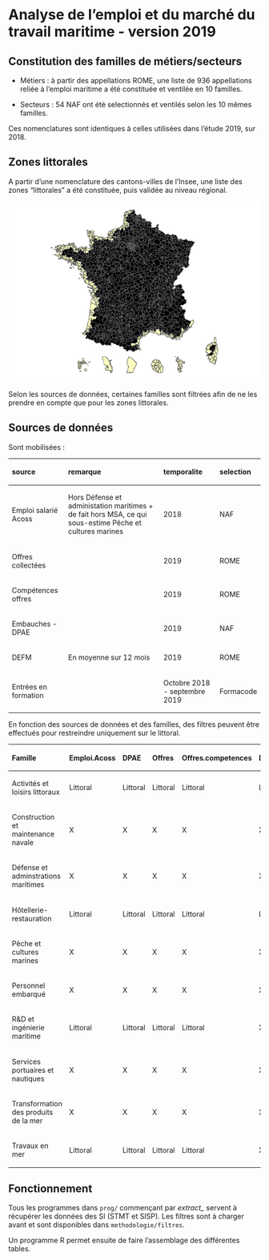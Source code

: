 
# Analyse de l’emploi et du marché du travail maritime - version 2019

## Constitution des familles de métiers/secteurs

  - Métiers : à partir des appellations ROME, une liste de 936
    appellations reliée à l’emploi maritime a été constituée et ventilée
    en 10 familles.

  - Secteurs : 54 NAF ont été selectionnés et ventilés selon les 10
    mêmes familles.

Ces nomenclatures sont identiques à celles utilisées dans l’étude 2019,
sur 2018.

## Zones littorales

A partir d’une nomenclature des cantons-villes de l’Insee, une liste des
zones “littorales” a été constituée, puis validée au niveau régional.

![](README_files/figure-gfm/map_littoral-1.png)<!-- -->

Selon les sources de données, certaines familles sont filtrées afin de
ne les prendre en compte que pour les zones littorales.

## Sources de données

Sont mobilisées :

<table>

<thead>

<tr>

<th style="text-align:left;">

source

</th>

<th style="text-align:left;">

remarque

</th>

<th style="text-align:left;">

temporalite

</th>

<th style="text-align:left;">

selection

</th>

</tr>

</thead>

<tbody>

<tr>

<td style="text-align:left;">

Emploi salarié Acoss

</td>

<td style="text-align:left;">

Hors Défense et administation maritimes + de fait hors MSA, ce qui
sous-estime Pêche et cultures marines

</td>

<td style="text-align:left;">

2018

</td>

<td style="text-align:left;">

NAF

</td>

</tr>

<tr>

<td style="text-align:left;">

Offres collectées

</td>

<td style="text-align:left;">

</td>

<td style="text-align:left;">

2019

</td>

<td style="text-align:left;">

ROME

</td>

</tr>

<tr>

<td style="text-align:left;">

Compétences offres

</td>

<td style="text-align:left;">

</td>

<td style="text-align:left;">

2019

</td>

<td style="text-align:left;">

ROME

</td>

</tr>

<tr>

<td style="text-align:left;">

Embauches - DPAE

</td>

<td style="text-align:left;">

</td>

<td style="text-align:left;">

2019

</td>

<td style="text-align:left;">

NAF

</td>

</tr>

<tr>

<td style="text-align:left;">

DEFM

</td>

<td style="text-align:left;">

En moyenne sur 12 mois

</td>

<td style="text-align:left;">

2019

</td>

<td style="text-align:left;">

ROME

</td>

</tr>

<tr>

<td style="text-align:left;">

Entrées en formation

</td>

<td style="text-align:left;">

</td>

<td style="text-align:left;">

Octobre 2018 - septembre 2019

</td>

<td style="text-align:left;">

Formacode

</td>

</tr>

</tbody>

</table>

En fonction des sources de données et des familles, des filtres peuvent
être effectués pour restreindre uniquement sur le littoral.

<table>

<thead>

<tr>

<th style="text-align:left;">

Famille

</th>

<th style="text-align:left;">

Emploi.Acoss

</th>

<th style="text-align:left;">

DPAE

</th>

<th style="text-align:left;">

Offres

</th>

<th style="text-align:left;">

Offres.competences

</th>

<th style="text-align:left;">

DEFM

</th>

<th style="text-align:left;">

Formation

</th>

</tr>

</thead>

<tbody>

<tr>

<td style="text-align:left;">

Activités et loisirs littoraux

</td>

<td style="text-align:left;">

Littoral

</td>

<td style="text-align:left;">

Littoral

</td>

<td style="text-align:left;">

Littoral

</td>

<td style="text-align:left;">

Littoral

</td>

<td style="text-align:left;">

Littoral

</td>

<td style="text-align:left;">

X

</td>

</tr>

<tr>

<td style="text-align:left;">

Construction et maintenance navale

</td>

<td style="text-align:left;">

X

</td>

<td style="text-align:left;">

X

</td>

<td style="text-align:left;">

X

</td>

<td style="text-align:left;">

X

</td>

<td style="text-align:left;">

X

</td>

<td style="text-align:left;">

X

</td>

</tr>

<tr>

<td style="text-align:left;">

Défense et adminstrations maritimes

</td>

<td style="text-align:left;">

X

</td>

<td style="text-align:left;">

X

</td>

<td style="text-align:left;">

X

</td>

<td style="text-align:left;">

X

</td>

<td style="text-align:left;">

X

</td>

<td style="text-align:left;">

X

</td>

</tr>

<tr>

<td style="text-align:left;">

Hôtellerie-restauration

</td>

<td style="text-align:left;">

Littoral

</td>

<td style="text-align:left;">

Littoral

</td>

<td style="text-align:left;">

Littoral

</td>

<td style="text-align:left;">

Littoral

</td>

<td style="text-align:left;">

Littoral

</td>

<td style="text-align:left;">

X

</td>

</tr>

<tr>

<td style="text-align:left;">

Pêche et cultures marines

</td>

<td style="text-align:left;">

X

</td>

<td style="text-align:left;">

X

</td>

<td style="text-align:left;">

X

</td>

<td style="text-align:left;">

X

</td>

<td style="text-align:left;">

X

</td>

<td style="text-align:left;">

X

</td>

</tr>

<tr>

<td style="text-align:left;">

Personnel embarqué

</td>

<td style="text-align:left;">

X

</td>

<td style="text-align:left;">

X

</td>

<td style="text-align:left;">

X

</td>

<td style="text-align:left;">

X

</td>

<td style="text-align:left;">

X

</td>

<td style="text-align:left;">

X

</td>

</tr>

<tr>

<td style="text-align:left;">

R\&D et ingénierie maritime

</td>

<td style="text-align:left;">

Littoral

</td>

<td style="text-align:left;">

Littoral

</td>

<td style="text-align:left;">

Littoral

</td>

<td style="text-align:left;">

Littoral

</td>

<td style="text-align:left;">

X

</td>

<td style="text-align:left;">

X

</td>

</tr>

<tr>

<td style="text-align:left;">

Services portuaires et nautiques

</td>

<td style="text-align:left;">

X

</td>

<td style="text-align:left;">

X

</td>

<td style="text-align:left;">

X

</td>

<td style="text-align:left;">

X

</td>

<td style="text-align:left;">

X

</td>

<td style="text-align:left;">

X

</td>

</tr>

<tr>

<td style="text-align:left;">

Transformation des produits de la mer

</td>

<td style="text-align:left;">

X

</td>

<td style="text-align:left;">

X

</td>

<td style="text-align:left;">

X

</td>

<td style="text-align:left;">

X

</td>

<td style="text-align:left;">

X

</td>

<td style="text-align:left;">

X

</td>

</tr>

<tr>

<td style="text-align:left;">

Travaux en mer

</td>

<td style="text-align:left;">

Littoral

</td>

<td style="text-align:left;">

Littoral

</td>

<td style="text-align:left;">

Littoral

</td>

<td style="text-align:left;">

Littoral

</td>

<td style="text-align:left;">

X

</td>

<td style="text-align:left;">

X

</td>

</tr>

</tbody>

</table>

## Fonctionnement

Tous les programmes dans `prog/` commençant par *extract\_* servent à
récupérer les données des SI (STMT et SISP). Les filtres sont à charger
avant et sont disponibles dans `methodologie/filtres`.

Un programme R permet ensuite de faire l’assemblage des différentes
tables.

